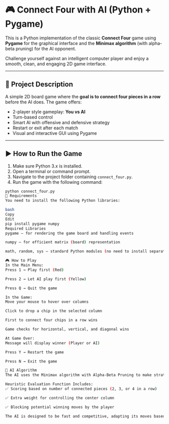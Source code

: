 

# 🎮 Connect Four with AI (Python + Pygame)

This is a Python implementation of the classic **Connect Four** game using **Pygame** for the graphical interface and the **Minimax algorithm** (with alpha-beta pruning) for the AI opponent.

Challenge yourself against an intelligent computer player and enjoy a smooth, clean, and engaging 2D game interface.

---

## 📁 Project Description

A simple 2D board game where the **goal is to connect four pieces in a row** before the AI does. The game offers:

- 2-player style gameplay: **You vs AI**
- Turn-based control
- Smart AI with offensive and defensive strategy
- Restart or exit after each match
- Visual and interactive GUI using Pygame

---

## ▶️ How to Run the Game

1. Make sure Python 3.x is installed.
2. Open a terminal or command prompt.
3. Navigate to the project folder containing `connect_four.py`.
4. Run the game with the following command:

```bash
python connect_four.py
🧰 Requirements
You need to install the following Python libraries:

bash
Copy
Edit
pip install pygame numpy
Required Libraries
pygame — for rendering the game board and handling events

numpy — for efficient matrix (board) representation

math, random, sys — standard Python modules (no need to install separately)

🎮 How to Play
In the Main Menu:
Press 1 → Play first (Red)

Press 2 → Let AI play first (Yellow)

Press Q → Quit the game

In the Game:
Move your mouse to hover over columns

Click to drop a chip in the selected column

First to connect four chips in a row wins

Game checks for horizontal, vertical, and diagonal wins

At Game Over:
Message will display winner (Player or AI)

Press Y → Restart the game

Press N → Exit the game

🧠 AI Algorithm
The AI uses the Minimax algorithm with Alpha-Beta Pruning to make strategic decisions.

Heuristic Evaluation Function Includes:
✅ Scoring based on number of connected pieces (2, 3, or 4 in a row)

✅ Extra weight for controlling the center column

✅ Blocking potential winning moves by the player

The AI is designed to be fast and competitive, adapting its moves based on both offense and defense.
